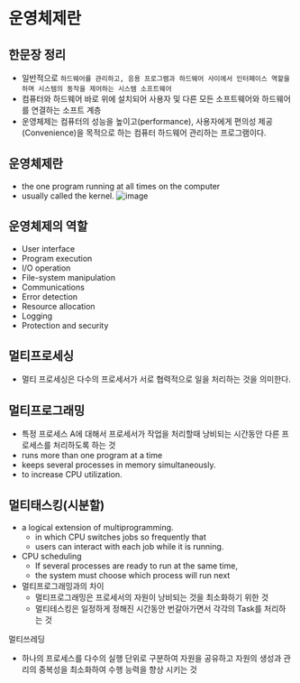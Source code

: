 # 운영체제란

## 한문장 정리

- 일반적으로 `하드웨어를 관리하고, 응용 프로그램과 하드웨어 사이에서 인터페이스 역할을 하며 시스템의 동작을 제어하는 시스템 소프트웨어`
- 컴퓨터와 하드웨어 바로 위에 설치되어 사용자 및 다른 모든 소프트웨어와 하드웨어를 연결하는 소프트 계층
- 운영체제는 컴퓨터의 성능을 높이고(performance), 사용자에게 편의성 제공(Convenience)을 목적으로 하는 컴퓨터 하드웨어 관리하는 프로그램이다.

## 운영체제란

- the one program running at all times on the computer
- usually called the kernel.
![image](https://user-images.githubusercontent.com/56071126/115954636-fc999600-a52c-11eb-8aa1-6d7abe7fc219.png)



## 운영체제의 역할

- User interface
- Program execution
- I/O operation
- File-system manipulation
- Communications
- Error detection
- Resource allocation
- Logging
- Protection and security

## 멀티프로세싱

- 멀티 프로세싱은 다수의 프로세서가 서로 협력적으로 일을 처리하는 것을 의미한다.

## 멀티프로그래밍

- 특정 프로세스 A에 대해서 프로세서가 작업을 처리할때 낭비되는 시간동안 다른 프로세스를 처리하도록 하는 것
- runs more than one program at a time
- keeps several processes in memory simultaneously.
- to increase CPU utilization.

## 멀티태스킹(시분할)

- a logical extension of multiprogramming.
    - in which CPU switches jobs so frequently that
    - users can interact with each job while it is running.
- CPU scheduling
    - If several processes are ready to run at the same time,
    - the system must choose which process will run next
- 멀티프로그래밍과의 차이
    - 멀티프로그래밍은 프로세서의 자원이 낭비되는 것을 최소화하기 위한 것
    - 멀티테스킹은 일정하게 정해진 시간동안 번갈아가면서 각각의 Task를 처리하는 것

멀티쓰레딩

- 하나의 프로세스를 다수의 실행 단위로 구분하여 자원을 공유하고 자원의 생성과 관리의 중복성을 최소화하여 수행 능력을 향상 시키는 것
